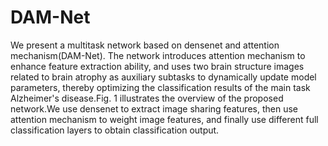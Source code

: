 # DAM-Net
We present a multitask network based on densenet and attention mechanism(DAM-Net).
The network introduces attention mechanism to enhance feature extraction ability, and uses two brain structure images related to brain atrophy as auxiliary subtasks to dynamically update model parameters, thereby optimizing the classification results of the main task Alzheimer's disease.Fig. 1 illustrates the overview of the proposed network.We use densenet to extract image sharing features, then use attention mechanism to weight image features, and finally use different full classification layers to obtain classification output.
